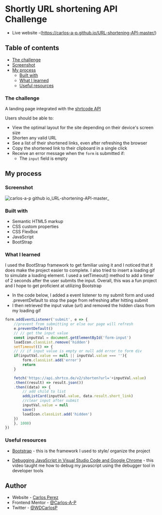 # Shortly URL shortening API Challenge

- Live website -(https://carlos-a-p.github.io/URL-shortening-API-master/)

## Table of contents

- [The challenge](#the-challenge)
- [Screenshot](#screenshot)
- [My process](#my-process)
  - [Built with](#built-with)
  - [What I learned](#what-i-learned)
  - [Useful resources](#useful-resources)

### The challenge

A landing page integrated with the [shrtcode API](https://shrtco.de/)

Users should be able to:

- View the optimal layout for the site depending on their device's screen size
- Shorten any valid URL
- See a list of their shortened links, even after refreshing the browser
- Copy the shortened link to their clipboard in a single click
- Receive an error message when the `form` is submitted if:
  - The `input` field is empty

## My process

### Screenshot

![carlos-a-p github io_URL-shortening-API-master_](https://user-images.githubusercontent.com/85038929/137044680-22f90351-159e-4364-8d72-066e7c850d3b.png)

### Built with

- Semantic HTML5 markup
- CSS custom properties
- CSS FlexBox
- JavaScript
- BootStrap

### What I learned

I used the BootStrap framework to get familiar using it and I noticed that it does make the project easier to complete. I also tried to insert a loading gif to simulate a loading element. I used a setTimeout() method to add a timer of 2 seconds after the user submits the input. Overall, this was a fun project and I hope to get proficient at utilizing Bootstrap

- In the code below, I added a event listener to my submit form and used .preventDefault to stop the page from refreshing after hitting submit
- I then retrieved the input value (url) and removed the hidden class from my loading gif

```JavaScript
form.addEventListener('submit', e => {
    //prevent from submitting or else our page will refresh
    e.preventDefault()
    // // get the input value
    const inputVal = document.getElementById('form-input')
    loadIcon.classList.remove('hidden')
    setTimeout(() => {
    // // if input value is empty or null add error to form div
    if(inputVal.value == null || inputVal.value === ''){
        form.classList.add('error')
        return
    }

    fetch('https://api.shrtco.de/v2/shorten?url='+inputVal.value)
    .then((result) => result.json())
    .then((data) => {
        // add child to list
        addListCard(inputVal.value, data.result.short_link)
        //clear input after submit
        inputVal.value = null
        save()
        loadIcon.classList.add('hidden')
    })
    }, 1000)
})
```

### Useful resources

- [Bootstrap](https://getbootstrap.com/) - this is the framework I used to style/ organize the project

- [Debugging JavaScript in Visual Studio Code and Google Chrome](https://www.youtube.com/watch?v=AX7uybwukkk&ab_channel=JamesQQuick) - this video taught me how to debug my javascript using the debugger tool in developer tools

## Author

- Website - [Carlos Perez](https://carlospwd.netlify.app/)
- Frontend Mentor - [@Carlos-A-P](https://www.frontendmentor.io/profile/Carlos-A-P)
- Twitter - [@WDCarlosP](https://www.twitter.com/WDCarlosP)
